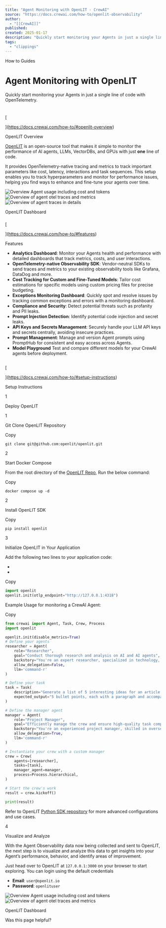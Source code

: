 ```yaml
---
title: "Agent Monitoring with OpenLIT - CrewAI"
source: "https://docs.crewai.com/how-to/openlit-observability"
author:
  - "[[CrewAI]]"
published:
created: 2025-01-17
description: "Quickly start monitoring your Agents in just a single line of code with OpenTelemetry."
tags:
  - "clippings"
---
```


How to Guides

# Agent Monitoring with OpenLIT

Quickly start monitoring your Agents in just a single line of code with OpenTelemetry.

#

[​

](https://docs.crewai.com/how-to/#openlit-overview)

OpenLIT Overview

[OpenLIT](https://github.com/openlit/openlit?src=crewai-docs) is an open-source tool that makes it simple to monitor the performance of AI agents, LLMs, VectorDBs, and GPUs with just **one** line of code.

It provides OpenTelemetry-native tracing and metrics to track important parameters like cost, latency, interactions and task sequences. This setup enables you to track hyperparameters and monitor for performance issues, helping you find ways to enhance and fine-tune your agents over time.

![Overview Agent usage including cost and tokens](https://mintlify.s3.us-west-1.amazonaws.com/crewai/images/openlit1.png)![Overview of agent otel traces and metrics](https://mintlify.s3.us-west-1.amazonaws.com/crewai/images/openlit2.png)![Overview of agent traces in details](https://mintlify.s3.us-west-1.amazonaws.com/crewai/images/openlit3.png)

OpenLIT Dashboard

###

[​

](https://docs.crewai.com/how-to/#features)

Features

- **Analytics Dashboard**: Monitor your Agents health and performance with detailed dashboards that track metrics, costs, and user interactions.
- **OpenTelemetry-native Observability SDK**: Vendor-neutral SDKs to send traces and metrics to your existing observability tools like Grafana, DataDog and more.
- **Cost Tracking for Custom and Fine-Tuned Models**: Tailor cost estimations for specific models using custom pricing files for precise budgeting.
- **Exceptions Monitoring Dashboard**: Quickly spot and resolve issues by tracking common exceptions and errors with a monitoring dashboard.
- **Compliance and Security**: Detect potential threats such as profanity and PII leaks.
- **Prompt Injection Detection**: Identify potential code injection and secret leaks.
- **API Keys and Secrets Management**: Securely handle your LLM API keys and secrets centrally, avoiding insecure practices.
- **Prompt Management**: Manage and version Agent prompts using PromptHub for consistent and easy access across Agents.
- **Model Playground** Test and compare different models for your CrewAI agents before deployment.

##

[​

](https://docs.crewai.com/how-to/#setup-instructions)

Setup Instructions

1

Deploy OpenLIT

1

Git Clone OpenLIT Repository

Copy

```shell
git clone git@github.com:openlit/openlit.git
```

2

Start Docker Compose

From the root directory of the [OpenLIT Repo](https://github.com/openlit/openlit), Run the below command:

Copy

```shell
docker compose up -d
```

2

Install OpenLIT SDK

Copy

```shell
pip install openlit
```

3

Initialize OpenLIT in Your Application

Add the following two lines to your application code:

-
-

Copy

```python
import openlit
openlit.init(otlp_endpoint="http://127.0.0.1:4318")
```

Example Usage for monitoring a CrewAI Agent:

Copy

```python
from crewai import Agent, Task, Crew, Process
import openlit

openlit.init(disable_metrics=True)
# Define your agents
researcher = Agent(
    role="Researcher",
    goal="Conduct thorough research and analysis on AI and AI agents",
    backstory="You're an expert researcher, specialized in technology, software engineering, AI, and startups. You work as a freelancer and are currently researching for a new client.",
    allow_delegation=False,
    llm='command-r'
)

# Define your task
task = Task(
    description="Generate a list of 5 interesting ideas for an article, then write one captivating paragraph for each idea that showcases the potential of a full article on this topic. Return the list of ideas with their paragraphs and your notes.",
    expected_output="5 bullet points, each with a paragraph and accompanying notes.",
)

# Define the manager agent
manager = Agent(
    role="Project Manager",
    goal="Efficiently manage the crew and ensure high-quality task completion",
    backstory="You're an experienced project manager, skilled in overseeing complex projects and guiding teams to success. Your role is to coordinate the efforts of the crew members, ensuring that each task is completed on time and to the highest standard.",
    allow_delegation=True,
    llm='command-r'
)

# Instantiate your crew with a custom manager
crew = Crew(
    agents=[researcher],
    tasks=[task],
    manager_agent=manager,
    process=Process.hierarchical,
)

# Start the crew's work
result = crew.kickoff()

print(result)
```

Refer to OpenLIT [Python SDK repository](https://github.com/openlit/openlit/tree/main/sdk/python) for more advanced configurations and use cases.

4

Visualize and Analyze

With the Agent Observability data now being collected and sent to OpenLIT, the next step is to visualize and analyze this data to get insights into your Agent’s performance, behavior, and identify areas of improvement.

Just head over to OpenLIT at `127.0.0.1:3000` on your browser to start exploring. You can login using the default credentials

- **Email**: `user@openlit.io`
- **Password**: `openlituser`

![Overview Agent usage including cost and tokens](https://mintlify.s3.us-west-1.amazonaws.com/crewai/images/openlit1.png)![Overview of agent otel traces and metrics](https://mintlify.s3.us-west-1.amazonaws.com/crewai/images/openlit2.png)

OpenLIT Dashboard

Was this page helpful?
